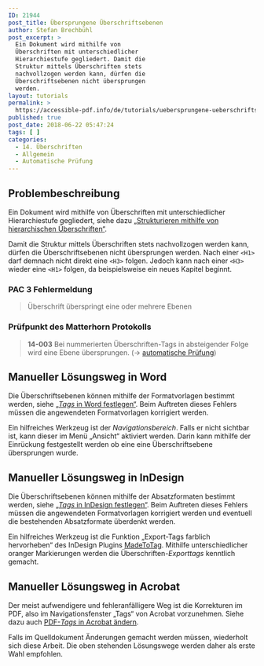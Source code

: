 ```yaml
---
ID: 21944
post_title: Übersprungene Überschriftsebenen
author: Stefan Brechbühl
post_excerpt: >
  Ein Dokument wird mithilfe von
  Überschriften mit unterschiedlicher
  Hierarchiestufe gegliedert. Damit die
  Struktur mittels Überschriften stets
  nachvollzogen werden kann, dürfen die
  Überschriftsebenen nicht übersprungen
  werden.
layout: tutorials
permalink: >
  https://accessible-pdf.info/de/tutorials/uebersprungene-ueberschriftsebenen/
published: true
post_date: 2018-06-22 05:47:24
tags: [ ]
categories:
  - 14. Überschriften
  - Allgemein
  - Automatische Prüfung
---
```

## Problembeschreibung

Ein Dokument wird mithilfe von Überschriften mit unterschiedlicher Hierarchiestufe gegliedert, siehe dazu [„Strukturieren mithilfe von hierarchischen Überschriften“](https://accessible-pdf.info/de/basics/strukturieren-mithilfe-von-hierarchischen-ueberschriften/).

Damit die Struktur mittels Überschriften stets nachvollzogen werden kann, dürfen die Überschriftsebenen nicht übersprungen werden. Nach einer `<H1>` darf demnach nicht direkt eine `<H3>` folgen. Jedoch kann nach einer `<H3>` wieder eine `<H1>` folgen, da beispielsweise ein neues Kapitel beginnt.

### PAC 3 Fehlermeldung

> Überschrift überspringt eine oder mehrere Ebenen

### Prüfpunkt des Matterhorn Protokolls

> **14-003** Bei nummerierten Überschriften-Tags in absteigender Folge wird eine Ebene übersprungen. (→ [automatische Prüfung](https://accessible-pdf.info/de/glossar/#automatische-pruefung))

## Manueller Lösungsweg in Word

Die Überschriftsebenen können mithilfe der Formatvorlagen bestimmt werden, siehe [„*Tags* in Word festlegen“](https://accessible-pdf.info/de/basics/tags-in-word-festlegen/). Beim Auftreten dieses Fehlers müssen die angewendeten Formatvorlagen korrigiert werden.

Ein hilfreiches Werkzeug ist der *Navigationsbereich*. Falls er nicht sichtbar ist, kann dieser im Menü „Ansicht“ aktiviert werden. Darin kann mithilfe der Einrückung festgestellt werden ob eine eine Überschriftsebene übersprungen wurde.

## Manueller Lösungsweg in InDesign

Die Überschriftsebenen können mithilfe der Absatzformaten bestimmt werden, siehe [„*Tags* in InDesign festlegen“](https://accessible-pdf.info/de/basics/tags-in-indesign-festlegen/). Beim Auftreten dieses Fehlers müssen die angewendeten Formatvorlagen korrigiert werden und eventuell die bestehenden Absatzformate überdenkt werden.

Ein hilfreiches Werkzeug ist die Funktion „Export-Tags farblich hervorheben“ des InDesign Plugins [MadeToTag](https://www.axaio.com/doku.php/de:products:madetotag). Mithilfe unterschiedlicher oranger Markierungen werden die Überschriften-*Exporttags* kenntlich gemacht.

## Manueller Lösungsweg in Acrobat

Der meist aufwendigere und fehleranfälligere Weg ist die Korrekturen im PDF, also im Navigationsfenster „Tags“ von Acrobat vorzunehmen. Siehe dazu auch [PDF-*Tags* in Acrobat ändern](https://accessible-pdf.info/de/basics/pdf-tags-in-acrobat-aendern/).

Falls im Quelldokument Änderungen gemacht werden müssen, wiederholt sich diese Arbeit. Die oben stehenden Lösungswege werden daher als erste Wahl empfohlen.
